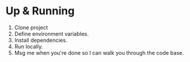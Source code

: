 
# Up & Running

1. Clone project
2. Define environment variables.
3. Install dependencies.
4. Run locally.
5. Msg me when you're done so I can walk you through the code base.
